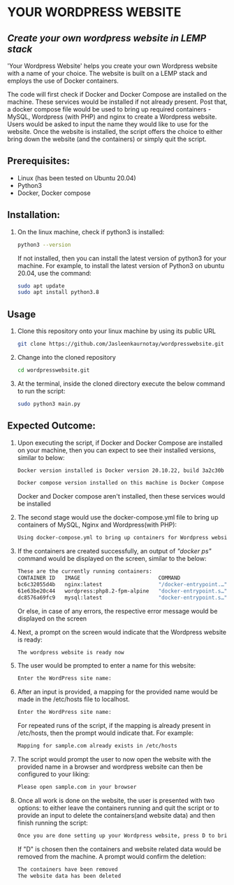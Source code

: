 # YOUR WORDPRESS WEBSITE
## _Create your own wordpress website in LEMP stack_

'Your Wordpress Website' helps you create your own Wordpress website with a name of your choice. The website is built on a LEMP stack and employs the use of Docker containers. 

The code will first check if Docker and Docker Compose are installed on the machine. These services would be installed if not already present. Post that, a docker compose file would be used to bring up required containers - MySQL, Wordpress (with PHP) and nginx to create a Wordpress website. Users would be asked to input the name they would like to use for the website. Once the website is installed, the script offers the choice to either bring down the website (and the containers) or simply quit the script.

## Prerequisites:

- Linux (has been tested on Ubuntu 20.04)
- Python3 
- Docker, Docker compose

## Installation:

1. On the linux machine, check if python3 is installed:
   ```sh
   python3 --version
   ```

    If not installed, then you can install the latest version of python3 for your machine. For example, to install the latest version of Python3 on ubuntu 20.04, use the command:
    
    ```sh
    sudo apt update
    sudo apt install python3.8
    ```
## Usage

1. Clone this repository onto your linux machine by using its public URL
    ```sh
   git clone https://github.com/Jasleenkaurnotay/wordpresswebsite.git
   ```
2. Change into the cloned repository
    ```sh
   cd wordpresswebsite.git
   ```
3. At the terminal, inside the cloned directory execute the below command to run the script:
    ```sh
    sudo python3 main.py
    ```

## Expected Outcome:

1. Upon executing the script, if Docker and Docker Compose are installed on your machine, then you can expect to see their installed versions, similar to below:
    ```sh
    Docker version installed is Docker version 20.10.22, build 3a2c30b
    
    Docker compose version installed on this machine is Docker Compose version v2.15.1
    ```
    Docker and Docker compose aren't installed, then these services would be installed
2. The second stage would use the docker-compose.yml file to bring up containers of MySQL, Nginx and Wordpress(with PHP):

    ```sh
    Using docker-compose.yml to bring up containers for Wordpress website
    ```

3. If the containers are created successfully, an output of _"docker ps"_ command would be displayed on the screen, similar to the below:

    ```sh
    These are the currently running containers:
    CONTAINER ID   IMAGE                         COMMAND                  CREATED          STATUS          PORTS                 NAMES
    bc6c32055d4b   nginx:latest                  "/docker-entrypoint.…"   37 seconds ago   Up 35 seconds   0.0.0.0:80->80/tcp    wordpresswebsite-nginx-1
    61e63be20c44   wordpress:php8.2-fpm-alpine   "docker-entrypoint.s…"   37 seconds ago   Up 35 seconds   9000/tcp              wordpresswebsite-wordpress-1
    dc8576a69fc9   mysql:latest                  "docker-entrypoint.s…"   37 seconds ago   Up 35 seconds   3306/tcp, 33060/tcp   wordpresswebsite-mysql-1
    ```
    Or else, in case of any errors, the respective error message would be displayed on the screen
4. Next, a prompt on the screen would indicate that the Wordpress website is ready:

    ```sh
    The wordpress website is ready now 
    ```

5. The user would be prompted to enter a name for this website:
    ```sh
    Enter the WordPress site name:
    ```
    
6. After an input is provided, a mapping for the provided name would be made in the /etc/hosts file to localhost. 
    ```sh
    Enter the WordPress site name:
    ```
    
    For repeated runs of the script, if the mapping is already present in /etc/hosts, then the prompt would indicate that. For example:
    ```sh
    Mapping for sample.com already exists in /etc/hosts
    ```

7. The script would prompt the user to now open the website with the provided name in a browser and wordpress website can then be configured to your liking:
    ```sh
    Please open sample.com in your browser
    ```

8. Once all work is done on the website, the user is presented with two options: to either leave the containers running and quit the script or to provide an input to delete the containers(and website data) and then finish running the script:

    ```sh
    Once you are done setting up your Wordpress website, press D to bring down the website or Q to exit the script
    ```
    
    If "D" is chosen then the containers and website related data would be removed from the machine. A prompt would confirm the deletion:
    ```sh
    The containers have been removed 
    The website data has been deleted
    ```


